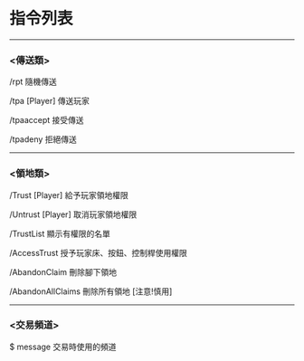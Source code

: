 # 指令列表
***
### <傳送類>
/rpt 隨機傳送

/tpa [Player] 傳送玩家

/tpaaccept 接受傳送

/tpadeny 拒絕傳送

***
### <領地類>
/Trust [Player] 給予玩家領地權限

/Untrust [Player] 取消玩家領地權限

/TrustList 顯示有權限的名單

/AccessTrust 授予玩家床、按鈕、控制桿使用權限

/AbandonClaim  刪除腳下領地

/AbandonAllClaims 刪除所有領地 [注意!慎用]
***
### <交易頻道>
$ message 交易時使用的頻道
